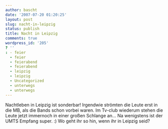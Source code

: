 ```yaml
---
author: bascht
date: '2007-07-20 01:20:25'
layout: post
slug: nacht-in-leipzig
status: publish
title: Nacht in Leipzig
comments: true
wordpress_id: '205'
? ''
: - feier
  - feier
  - feierabend
  - feierabend
  - leipzig
  - leipzig
  - Uncategorized
  - unterwegs
  - unterwegs
---
```


Nachtleben in Leipzig ist sonderbar! Irgendwie strömten die Leute
erst in die MB, als die Bands schon vorbei waren. Im Tv-club
wiederum stehen die Leute jetzt immernoch in einer großen Schlange
an... Na wenigstens ist der UMTS Empfang super. :) Wo geht ihr so
hin, wenn ihr in Leipzig seid?


